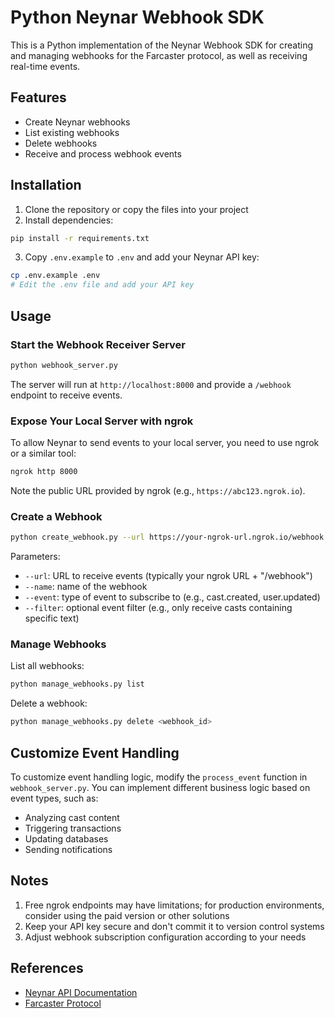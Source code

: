 # Python Neynar Webhook SDK

This is a Python implementation of the Neynar Webhook SDK for creating and managing webhooks for the Farcaster protocol, as well as receiving real-time events.

## Features

- Create Neynar webhooks
- List existing webhooks
- Delete webhooks
- Receive and process webhook events

## Installation

1. Clone the repository or copy the files into your project
2. Install dependencies:

```bash
pip install -r requirements.txt
```

3. Copy `.env.example` to `.env` and add your Neynar API key:

```bash
cp .env.example .env
# Edit the .env file and add your API key
```

## Usage

### Start the Webhook Receiver Server

```bash
python webhook_server.py
```

The server will run at `http://localhost:8000` and provide a `/webhook` endpoint to receive events.

### Expose Your Local Server with ngrok

To allow Neynar to send events to your local server, you need to use ngrok or a similar tool:

```bash
ngrok http 8000
```

Note the public URL provided by ngrok (e.g., `https://abc123.ngrok.io`).

### Create a Webhook

```bash
python create_webhook.py --url https://your-ngrok-url.ngrok.io/webhook --name "my-webhook" --event "cast.created" --filter "\\$(ETH|eth)"
```

Parameters:
- `--url`: URL to receive events (typically your ngrok URL + "/webhook")
- `--name`: name of the webhook
- `--event`: type of event to subscribe to (e.g., cast.created, user.updated)
- `--filter`: optional event filter (e.g., only receive casts containing specific text)

### Manage Webhooks

List all webhooks:

```bash
python manage_webhooks.py list
```

Delete a webhook:

```bash
python manage_webhooks.py delete <webhook_id>
```

## Customize Event Handling

To customize event handling logic, modify the `process_event` function in `webhook_server.py`. You can implement different business logic based on event types, such as:

- Analyzing cast content
- Triggering transactions
- Updating databases
- Sending notifications

## Notes

1. Free ngrok endpoints may have limitations; for production environments, consider using the paid version or other solutions
2. Keep your API key secure and don't commit it to version control systems
3. Adjust webhook subscription configuration according to your needs

## References

- [Neynar API Documentation](https://docs.neynar.com/reference/publish-webhook)
- [Farcaster Protocol](https://www.farcaster.xyz/)
